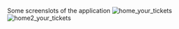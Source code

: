 Some screenslots of the application
![home_your_tickets](https://user-images.githubusercontent.com/102951719/216125787-4ec7c24d-9179-4ab2-b2d2-5ab719a9cb26.PNG)
![home2_your_tickets](https://user-images.githubusercontent.com/102951719/216125821-4f6a6cf6-467e-41e4-a29a-22d46d6d98ce.PNG)
